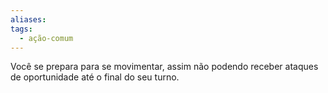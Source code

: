 ```yaml
---
aliases: 
tags:
  - ação-comum
---
```

 
Você se prepara para se movimentar, assim não podendo receber ataques de oportunidade até o final do seu turno.